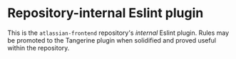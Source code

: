 # Repository-internal Eslint plugin

This is the `atlassian-frontend` repository's _internal_ Eslint plugin. Rules may be promoted to the Tangerine plugin when solidified and proved useful within the repository.
